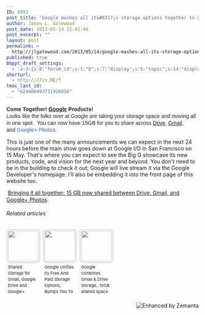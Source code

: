 ```yaml
---
ID: 6092
post_title: 'Google mashes all it&#8217;s storage options together to give you 15GB free storage'
author: Jason L. Gatewood
post_date: 2013-05-14 22:42:48
post_excerpt: ""
layout: post
permalink: >
  http://jlgatewood.com/2013/05/14/google-mashes-all-its-storage-options-together-to-give-you-15gb-free-storage/
published: true
bbppt_draft_settings:
  - 'a:3:{s:8:"forum_id";s:1:"0";s:7:"display";s:5:"topic";s:14:"display-extras";a:2:{s:6:"xcount";s:1:"5";s:5:"xsort";s:6:"newest";}}'
shorturl:
  - http://J7is.ME/f
tmac_last_id:
  - "624406493731926016"
---
```

<strong style="color: #262626; font-family: arial, sans-serif; line-height: 18px;">Come Together! <a class="zem_slink" title="Google" href="http://google.com" rel="homepage" target="_blank">Google</a> Products!</strong><br style="color: #262626; font-family: arial, sans-serif; line-height: 18px;" /><span style="color: #262626; font-family: arial, sans-serif; line-height: 18px;">Looks like the folks over at Google are taking your storage space and moving all in one spot.  You can now have 15GB for you to share across <a class="zem_slink" title="Google Drive" href="http://https://drive.google.com/" rel="homepage" target="_blank">Drive</a>, <a class="zem_slink" title="Gmail" href="http://gmail.com" rel="homepage" target="_blank">Gmail</a>, and </span><span class="proflinkWrapper" style="color: #262626; font-family: arial, sans-serif; line-height: 18px;"><a class="proflink" style="color: #3366cc; cursor: pointer; text-decoration: none;" href="https://plus.google.com/108972862430615180924">Google+ Photos</a></span><span style="color: #262626; font-family: arial, sans-serif; line-height: 18px;">.</span>

This is just one of the many announcements we can expect in the next 24 hours before the main show goes down at Google I/O in San Francisco on 15 May. That's where you can expect to see the Big G showcase its new products, code, and vision for the next year and beyond. You don't need to be in the building to check it out; Google will live stream it via the Google Developer's homepage.
I'll also be embedding it into the front page of this website too.

<span style="color: #262626; font-family: arial, sans-serif; line-height: 18px;"> </span><a href="http://googledrive.blogspot.jp/2013/05/bringing-it-all-together-15-gb-now.html">Bringing it all together: 15 GB now shared between Drive, Gmail, and Google+ Photos</a>.
<h6 class="zemanta-related-title" style="font-size: 1em;">Related articles</h6>
<ul class="zemanta-article-ul zemanta-article-ul-image" style="margin: 0; padding: 0; overflow: hidden;">
	<li class="zemanta-article-ul-li-image zemanta-article-ul-li" style="padding: 0; background: none; list-style: none; display: block; float: left; vertical-align: top; text-align: left; width: 84px; font-size: 11px; margin: 2px 10px 10px 2px;"><a style="box-shadow: 0px 0px 4px #999; padding: 2px; display: block; border-radius: 2px; text-decoration: none;" href="http://googlesystem.blogspot.com/2013/05/shared-storage-for-gmail-google-drive.html" target="_blank"><img style="padding: 0; margin: 0; border: 0; display: block; width: 80px; max-width: 100%;" src="http://jlgatewood.com.previewdns.com/wp-content/uploads/2013/05/168598300_80_80.jpg" alt="" /></a><a style="display: block; overflow: hidden; text-decoration: none; line-height: 12pt; height: 80px; padding: 5px 2px 0 2px;" href="http://googlesystem.blogspot.com/2013/05/shared-storage-for-gmail-google-drive.html" target="_blank">Shared Storage for Gmail, Google Drive and Google+ Photos</a></li>
	<li class="zemanta-article-ul-li-image zemanta-article-ul-li" style="padding: 0; background: none; list-style: none; display: block; float: left; vertical-align: top; text-align: left; width: 84px; font-size: 11px; margin: 2px 10px 10px 2px;"><a style="box-shadow: 0px 0px 4px #999; padding: 2px; display: block; border-radius: 2px; text-decoration: none;" href="http://techcrunch.com/2013/05/13/google-unifies-its-free-storage-now-gives-you-15gb-for-drive-gmail-and-google-photos/" target="_blank"><img style="padding: 0; margin: 0; border: 0; display: block; width: 80px; max-width: 100%;" src="http://jlgatewood.com.previewdns.com/wp-content/uploads/2013/05/168517324_80_80.jpg" alt="" /></a><a style="display: block; overflow: hidden; text-decoration: none; line-height: 12pt; height: 80px; padding: 5px 2px 0 2px;" href="http://techcrunch.com/2013/05/13/google-unifies-its-free-storage-now-gives-you-15gb-for-drive-gmail-and-google-photos/" target="_blank">Google Unifies Its Free And Paid Storage Options, Bumps You To 15GB To Share Between Drive, Gmail And Google+ Photos</a></li>
	<li class="zemanta-article-ul-li-image zemanta-article-ul-li" style="padding: 0; background: none; list-style: none; display: block; float: left; vertical-align: top; text-align: left; width: 84px; font-size: 11px; margin: 2px 10px 10px 2px;"><a style="box-shadow: 0px 0px 4px #999; padding: 2px; display: block; border-radius: 2px; text-decoration: none;" href="http://www.coolsmartphone.com/2013/05/13/google-combines-gmail-drive-storage-15gb-shared-space-for-all/" target="_blank"><img style="padding: 0; margin: 0; border: 0; display: block; width: 80px; max-width: 100%;" src="http://jlgatewood.com.previewdns.com/wp-content/uploads/2013/05/168546551_80_80.jpg" alt="" /></a><a style="display: block; overflow: hidden; text-decoration: none; line-height: 12pt; height: 80px; padding: 5px 2px 0 2px;" href="http://www.coolsmartphone.com/2013/05/13/google-combines-gmail-drive-storage-15gb-shared-space-for-all/" target="_blank">Google combines Gmail &amp; Drive storage...15GB shared space for all</a></li>
</ul>
<div class="zemanta-pixie" style="margin-top: 10px; height: 15px;"><a class="zemanta-pixie-a" title="Enhanced by Zemanta" href="http://www.zemanta.com/?px"><img class="zemanta-pixie-img" style="border: none; float: right;" src="http://img.zemanta.com/zemified_h.png?x-id=61f3a0e8-8dd8-424c-8d15-f66a7e865b16" alt="Enhanced by Zemanta" /></a></div>